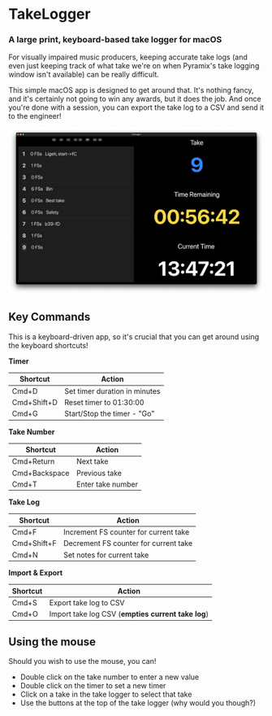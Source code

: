 # TakeLogger
### A large print, keyboard-based take logger for macOS

For visually impaired music producers, keeping accurate take logs (and even just keeping track of what take we're on when Pyramix's take logging window isn't available) can be really difficult.

This simple macOS app is designed to get around that. It's nothing fancy, and it's certainly not going to win any awards, but it does the job. And once you're done with a session, you can export the take log to a CSV and send it to the engineer!

![Screenshot](/screenshot.png?raw=true "Screenshot of TakeLogger in action")

## Key Commands

This is a keyboard-driven app, so it's crucial that you can get around using the keyboard shortcuts!

**Timer**

| Shortcut | Action |
| -------- | ------ |
| Cmd+D    | Set timer duration in minutes |
| Cmd+Shift+D | Reset timer to 01:30:00 |
| Cmd+G | Start/Stop the timer - "Go" |

**Take Number**

| Shortcut | Action |
| -------- | ------ |
| Cmd+Return | Next take |
| Cmd+Backspace | Previous take |
| Cmd+T | Enter take number |

**Take Log**

| Shortcut | Action |
| -------- | ------ |
| Cmd+F | Increment FS counter for current take |
| Cmd+Shift+F | Decrement FS counter for current take |
| Cmd+N | Set notes for current take |

**Import & Export**

| Shortcut | Action |
| -------- | ------ |
| Cmd+S | Export take log to CSV |
| Cmd+O | Import take log CSV (**empties current take log**) |

## Using the mouse

Should you wish to use the mouse, you can!

* Double click on the take number to enter a new value
* Double click on the timer to set a new timer
* Click on a take in the take logger to select that take
* Use the buttons at the top of the take logger (why would you though?)
